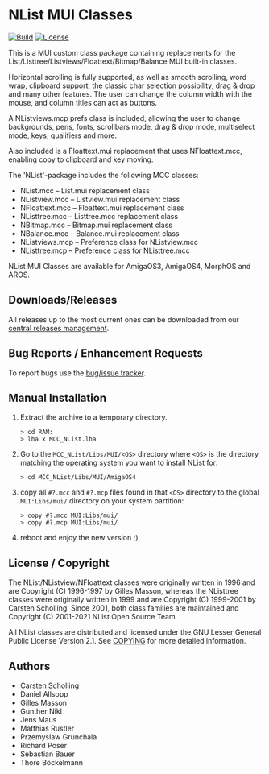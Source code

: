# NList MUI Classes

[![Build](https://github.com/amiga-mui/nlist/workflows/CI/badge.svg)](https://github.com/amiga-mui/nlist/actions)
[![License](http://img.shields.io/:license-lgpl2-blue.svg?style=flat)](http://www.gnu.org/licenses/lgpl-2.1.html)

This is a MUI custom class package containing replacements for the
List/Listtree/Listviews/Floattext/Bitmap/Balance MUI built-in classes.

Horizontal scrolling is fully supported, as well as smooth scrolling,
word wrap, clipboard support, the classic char selection possibility,
drag & drop and many other features. The user can change the column
width with the mouse, and column titles can act as buttons.

A NListviews.mcp prefs class is included, allowing the user to change
backgrounds, pens, fonts, scrollbars mode, drag & drop mode, multiselect
mode, keys, qualifiers and more.

Also included is a Floattext.mui replacement that uses NFloattext.mcc,
enabling copy to clipboard and key moving.

The 'NList'-package includes the following MCC classes:

* NList.mcc – List.mui replacement class
* NListview.mcc – Listview.mui replacement class
* NFloattext.mcc – Floattext.mui replacement class
* NListtree.mcc – Listtree.mcc replacement class
* NBitmap.mcc – Bitmap.mui replacement class
* NBalance.mcc – Balance.mui replacement class
* NListviews.mcp – Preference class for NListview.mcc
* NListtree.mcp – Preference class for NListtree.mcc

NList MUI Classes are available for AmigaOS3, AmigaOS4, MorphOS and AROS.

## Downloads/Releases

All releases up to the most current ones can be downloaded from our
[central releases management](https://github.com/amiga-mui/nlist/releases).

## Bug Reports / Enhancement Requests

To report bugs use the [bug/issue tracker](https://github.com/amiga-mui/nlist/issues).

## Manual Installation

1. Extract the archive to a temporary directory.
   ```
   > cd RAM:
   > lha x MCC_NList.lha
   ```

2. Go to the `MCC_NList/Libs/MUI/<OS>` directory where `<OS>` is the directory
   matching the operating system you want to install NList for:
   ```
   > cd MCC_NList/Libs/MUI/AmigaOS4
   ```

3. copy all `#?.mcc` and `#?.mcp` files found in that `<OS>` directory to the
   global `MUI:Libs/mui/` directory on your system partition:
   ```
   > copy #?.mcc MUI:Libs/mui/
   > copy #?.mcp MUI:Libs/mui/
   ```

4. reboot and enjoy the new version ;)

## License / Copyright

The NList/NListview/NFloattext classes were originally written in 1996
and are Copyright (C) 1996-1997 by Gilles Masson, whereas the NListtree
classes were originally written in 1999 and are Copyright (C) 1999-2001
by Carsten Scholling. Since 2001, both class families are maintained and
Copyright (C) 2001-2021 NList Open Source Team.

All NList classes are distributed and licensed under the GNU Lesser General
Public License Version 2.1. See [COPYING](COPYING) for more detailed information.

## Authors

* Carsten Scholling
* Daniel Allsopp
* Gilles Masson
* Gunther Nikl
* Jens Maus
* Matthias Rustler
* Przemyslaw Grunchala
* Richard Poser
* Sebastian Bauer
* Thore Böckelmann
